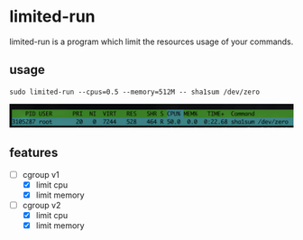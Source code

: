 # limited-run

limited-run is a program which limit the resources usage of your commands.

## usage


```shell
sudo limited-run --cpus=0.5 --memory=512M -- sha1sum /dev/zero
```

![show-case](docs/show-case.png)

## features

- [ ] cgroup v1
  - [x] limit cpu
  - [x] limit memory
- [ ] cgroup v2
  - [x] limit cpu
  - [x] limit memory
